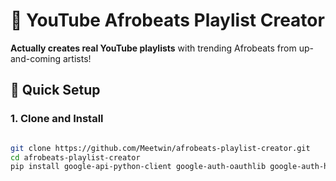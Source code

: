 # 🎵 YouTube Afrobeats Playlist Creator

**Actually creates real YouTube playlists** with trending Afrobeats from up-and-coming artists!

## 🚀 Quick Setup

### 1. Clone and Install

```bash

git clone https://github.com/Meetwin/afrobeats-playlist-creator.git
cd afrobeats-playlist-creator
pip install google-api-python-client google-auth-oauthlib google-auth-httplib2 python-dotenv

